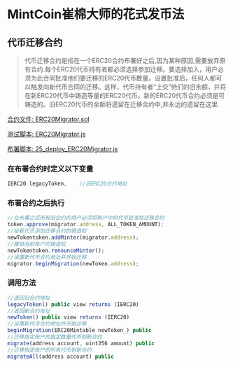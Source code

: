# MintCoin崔棉大师的花式发币法

## 代币迁移合约
> 代币迁移合约是指在一个ERC20合约布署好之后,因为某种原因,需要放弃原有合约.每个ERC20代币持有者都必须选择参加迁移。要选择加入，用户必须为此合同批准他们要迁移的ERC20代币数量。设置批准后，任何人都可以触发向新代币合同的迁移。这样，代币持有者“上交”他们的旧余额，并将在新ERC20代币中铸造等量的ERC20代币。新的ERC20代币合约必须是可铸造的。旧ERC20代币的余额将遗留在迁移合约中,并永远的遗留在这里.


[合约文件: ERC20Migrator.sol](https://github.com/thedownup/MintCoin/blob/master/contracts/Multi/ERC20Migrator.sol)

[测试脚本: ERC20Migrator.js](https://github.com/thedownup/MintCoin/blob/master/test/Multi/ERC20Migrator.js)

[布署脚本: 25_deploy_ERC20Migrator.js](https://github.com/thedownup/MintCoin/blob/master/migrations/25_deploy_ERC20Migrator.js)

### 在布署合约时定义以下变量
```javascript
IERC20 legacyToken,    //旧ERC20合约地址
```
### 布署合约之后执行
```javascript
//在布署之后所有旧合约的用户必须将账户中的代币批准给迁移合约
token.approve(migrator.address, ALL_TOKEN_AMOUNT);
//给新代币添加迁移合约的铸造权
newTokentoken.addMinter(migrator.address);        
//撤销当前账户的铸造权
newTokentoken.renounceMinter(); 
//设置新代币合约地址并开始迁移
migrator.beginMigration(newToken.address);
```
### 调用方法
```javascript
//返回旧合约地址
legacyToken() public view returns (IERC20) 
//返回新合约地址
newToken() public view returns (IERC20)
//设置新代币合约地址并开始迁移
beginMigration(ERC20Mintable newToken_) public
//迁移指定账户的指定数量代币到新合约
migrate(address account, uint256 amount) public
//迁移指定账户的所有代币到新合约
migrateAll(address account) public
```
